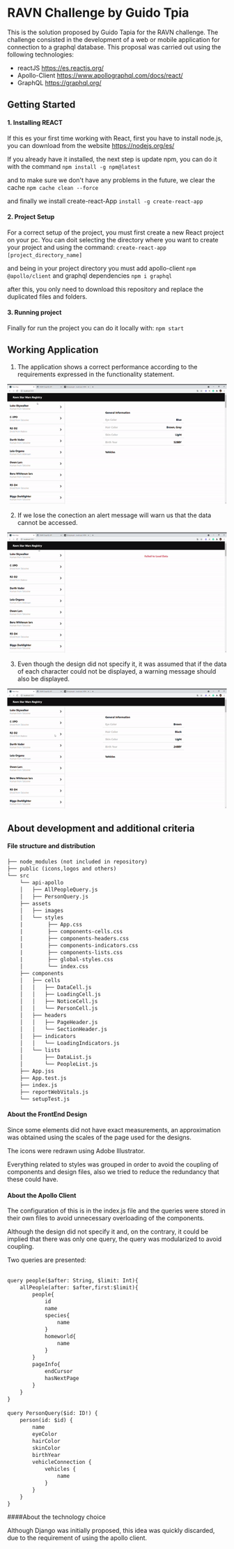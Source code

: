 # RAVN Challenge by Guido Tpia

This is the solution proposed by Guido Tapia for the RAVN challenge.
The challenge consisted in the development of a web or mobile application for connection to a graphql database.
This proposal was carried out using the following technologies: 

- reactJS https://es.reactjs.org/
- Apollo-Client https://www.apollographql.com/docs/react/
- GraphQL https://graphql.org/

## Getting Started

#### 1. Installing REACT
If this es your first time working with React, first you have to install node.js, you can download from the website https://nodejs.org/es/

If you already have it installed, the next step is update npm, you can do it with the command
`npm install -g npm@latest`

and to make sure we don't have any problems in the future, we clear the cache
`npm cache clean --force`

and finally we install create-react-App
`install -g create-react-app`
#### 2. Project Setup

For a correct setup of the project, you must first create a new React project on your pc. You can doit selecting the directory where you want to create your project and using the command:
`create-react-app [project_directory_name]`

and being in your project directory you must add apollo-client
`npm @apollo/client`
and graphql dependencies
`npm i graphql`

after this, you only need to download this repository and replace the duplicated files and folders.

#### 3. Running project

Finally for run the project you can do it locally with:
`npm start`

## Working Application

1. The application shows a correct performance according to the requirements expressed in the functionality statement.


![](RAVN-working.gif)


2. If we lose the conection an alert message will warn us that the data cannot be accessed.


![](RAVN-fail-2.gif)


3. Even though the design did not specify it, it was assumed that if the data of each character could not be displayed, a warning message should also be displayed.


![](RAVN-fail-1.gif)


## About development and additional criteria

####  File structure and distribution

```RAVN-Challenge-V2
├── node_modules (not included in repository)
├── public (icons,logos and others)
└── src
    └── api-apollo
    │   ├── AllPeopleQuery.js
    │   ├── PersonQuery.js
    ├── assets
    │   ├── images
    │   └── styles
    |        ├── App.css
    |        ├── components-cells.css
    |        ├── components-headers.css
    |        ├── components-indicators.css
    |        ├── components-lists.css
    |        ├── global-styles.css
    │        └── index.css
    ├── components
    │   ├── cells
    │   │   ├── DataCell.js
    │   │   ├── LoadingCell.js
    │   │   ├── NoticeCell.js
    │   │   └── PersonCell.js       
    │   ├── headers
    │   │   ├── PageHeader.js
    │   │   └── SectionHeader.js
    │   ├── indicators
    │   │   └── LoadingIndicators.js
    │   └── lists
    │       ├── DataList.js
    │       └── PeopleList.js
    ├── App.jss
    ├── App.test.js
    ├── index.js
    ├── reportWebVitals.js
    └── setupTest.js
 ```   
####  About the FrontEnd Design

Since some elements did not have exact measurements, an approximation was obtained using the scales of the page used for the designs.

The icons were redrawn using Adobe Illustrator.

Everything related to styles was grouped in order to avoid the coupling of components and design files, also we tried to reduce the redundancy that these could have.

####  About the Apollo Client

The configuration of this is in the index.js file and the queries were stored in their own files to avoid unnecessary overloading of the components.

Although the design did not specify it and, on the contrary, it could be implied that there was only one query, the query was modularized to avoid coupling.

Two queries are presented:
```

query people($after: String, $limit: Int){
	allPeople(after: $after,first:$limit){
		people{
			id
			name
			species{
				name
			}
			homeworld{
				name
			}
		}
		pageInfo{
			endCursor
			hasNextPage
		}
	}
}

query PersonQuery($id: ID!) {
	person(id: $id) {
		name
		eyeColor
		hairColor
		skinColor
		birthYear
		vehicleConnection {
			vehicles {
				name
			}
		}
	}
}
```

####About the technology choice

Although Django was initially proposed, this idea was quickly discarded, due to the requirement of using the apollo client.
